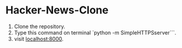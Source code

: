 # Hacker-News-Clone
1. Clone the repository.
2. Type this command on terminal `python -m SimpleHTTPSserver```.
3. visit [localhost:8000](http://localhost:8000).